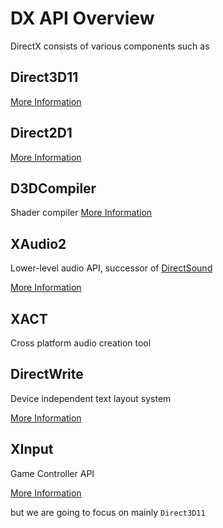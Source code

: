 # DX API Overview

DirectX consists of various components such as

## Direct3D11

[More Information](https://docs.microsoft.com/en-us/windows/win32/direct3d11/atoc-dx-graphics-direct3d-11)

## Direct2D1

[More Information](https://docs.microsoft.com/en-us/windows/win32/direct2d/direct2d-portal)

## D3DCompiler

Shader compiler
[More Information](https://docs.microsoft.com/en-us/windows/win32/direct3dhlsl/dx-graphics-d3dcompiler-reference?redirectedfrom=MSDN)

## XAudio2

Lower-level audio API, successor of [DirectSound](https://en.wikipedia.org/wiki/DirectSound)

[More Information](https://docs.microsoft.com/en-us/windows/win32/xaudio2/xaudio2-introduction?redirectedfrom=MSDN)

## XACT

Cross platform audio creation tool

## DirectWrite

Device independent text layout system

[More Information](https://docs.microsoft.com/en-us/windows/win32/directwrite/direct-write-portal)

## XInput

Game Controller API

[More Information](https://docs.microsoft.com/en-us/windows/win32/xinput/xinput-game-controller-apis-portal)

but we are going to focus on mainly `Direct3D11`
